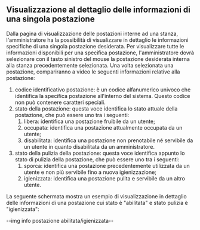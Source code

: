 ## Visualizzazione al dettaglio delle informazioni di una singola postazione
Dalla pagina di visualizzazione delle postazioni interne ad una stanza, l'amministratore ha la possibilità di visualizzare in dettaglio le informazioni specifiche di una singola postazione desiderata. Per visualizzare tutte le informazioni disponibili per una specifica postazione, l'amministratore dovrà selezionare con il tasto sinistro del mouse la postazione desiderata interna alla stanza precedentemente selezionata.
Una volta selezionata una postazione, compariranno a video le seguenti informazioni relative alla postazione:
1. codice identificativo postazione: è un codice alfanumerico univoco che identifica la specifica postazione all'interno del sistema. Questo codice non può contenere caratteri speciali.
2. stato della postazione: questa voce identifica lo stato attuale della postazione, che può essere uno tra i seguenti: 
   1. libera: identifica una postazione fruibile da un utente;
   2. occupata: identifica una postazione attualmente occupata da un utente;
   3. disabilitata: identifica una postazione non prenotabile né servibile da un utente in quanto disabilitata da un amministratore.
3. stato della pulizia della postazione: questa voce identifica appunto lo stato di pulizia della postazione, che può essere uno tra i seguenti:
   1. sporca: identifica una postazione precedentemente utilizzata da un utente e non più servibile fino a nuova igienizzazione;
   2. igienizzata: identifica una postazione pulita e servibile da un altro utente.

La seguente schermata mostra un esempio di visualizzazione in dettaglio delle informazioni di una postazione cui stato è "abilitata" e stato pulizia è "igienizzata":

--img info postazione abilitata/igienizzata--